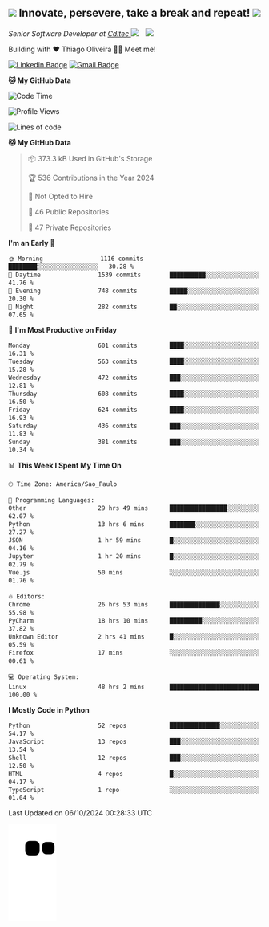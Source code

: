<h2><img src="https://emojis.slackmojis.com/emojis/images/1531849430/4246/blob-sunglasses.gif?1531849430" width="30"/> Innovate, persevere, take a break and repeat! <img src="https://media.giphy.com/media/12oufCB0MyZ1Go/giphy.gif" width="50"></h2>
<img align='right' src="https://media.giphy.com/media/M9gbBd9nbDrOTu1Mqx/giphy.gif" width="230">
<p><em>Senior Software Developer at <a href="https://www.cditec.com.br/">Cditec
</a><img src="https://media.giphy.com/media/WUlplcMpOCEmTGBtBW/giphy.gif" width="30"> 
</em></p>



Building with ❤️ Thiago Oliveira 👋🏽 Meet me!

[![Linkedin Badge](https://img.shields.io/badge/-Thiago-blue?style=flat-square&logo=Linkedin&logoColor=white&link=https://www.linkedin.com/in/tgmarinho/)](https://www.linkedin.com/in/thiagoceconelo/) 
[![Gmail Badge](https://img.shields.io/badge/-thiceconelo@gmail.com-c14438?style=flat-square&logo=Gmail&logoColor=white&link=mailto:thiceconelo@gmail.com)](mailto:thiceconelo@gmail.com)

</em></p>

<!-- <span style="height ">
![Anurag's GitHub stats](https://github-readme-stats.vercel.app/api?username=arthurspk&show_icons=true&theme=tokyonight)
</span> -->

**🐱 My GitHub Data** 
<!--START_SECTION:waka-->
![Code Time](http://img.shields.io/badge/Code%20Time-1%2C908%20hrs%2017%20mins-blue)

![Profile Views](http://img.shields.io/badge/Profile%20Views-0-blue)

![Lines of code](https://img.shields.io/badge/From%20Hello%20World%20I%27ve%20Written-5.1%20million%20lines%20of%20code-blue)

**🐱 My GitHub Data** 

> 📦 373.3 kB Used in GitHub's Storage 
 > 
> 🏆 536 Contributions in the Year 2024
 > 
> 🚫 Not Opted to Hire
 > 
> 📜 46 Public Repositories 
 > 
> 🔑 47 Private Repositories 
 > 
**I'm an Early 🐤** 

```text
🌞 Morning                1116 commits        ████████░░░░░░░░░░░░░░░░░   30.28 % 
🌆 Daytime                1539 commits        ██████████░░░░░░░░░░░░░░░   41.76 % 
🌃 Evening                748 commits         █████░░░░░░░░░░░░░░░░░░░░   20.30 % 
🌙 Night                  282 commits         ██░░░░░░░░░░░░░░░░░░░░░░░   07.65 % 
```
📅 **I'm Most Productive on Friday** 

```text
Monday                   601 commits         ████░░░░░░░░░░░░░░░░░░░░░   16.31 % 
Tuesday                  563 commits         ████░░░░░░░░░░░░░░░░░░░░░   15.28 % 
Wednesday                472 commits         ███░░░░░░░░░░░░░░░░░░░░░░   12.81 % 
Thursday                 608 commits         ████░░░░░░░░░░░░░░░░░░░░░   16.50 % 
Friday                   624 commits         ████░░░░░░░░░░░░░░░░░░░░░   16.93 % 
Saturday                 436 commits         ███░░░░░░░░░░░░░░░░░░░░░░   11.83 % 
Sunday                   381 commits         ███░░░░░░░░░░░░░░░░░░░░░░   10.34 % 
```


📊 **This Week I Spent My Time On** 

```text
🕑︎ Time Zone: America/Sao_Paulo

💬 Programming Languages: 
Other                    29 hrs 49 mins      ████████████████░░░░░░░░░   62.07 % 
Python                   13 hrs 6 mins       ███████░░░░░░░░░░░░░░░░░░   27.27 % 
JSON                     1 hr 59 mins        █░░░░░░░░░░░░░░░░░░░░░░░░   04.16 % 
Jupyter                  1 hr 20 mins        █░░░░░░░░░░░░░░░░░░░░░░░░   02.79 % 
Vue.js                   50 mins             ░░░░░░░░░░░░░░░░░░░░░░░░░   01.76 % 

🔥 Editors: 
Chrome                   26 hrs 53 mins      ██████████████░░░░░░░░░░░   55.98 % 
PyCharm                  18 hrs 10 mins      █████████░░░░░░░░░░░░░░░░   37.82 % 
Unknown Editor           2 hrs 41 mins       █░░░░░░░░░░░░░░░░░░░░░░░░   05.59 % 
Firefox                  17 mins             ░░░░░░░░░░░░░░░░░░░░░░░░░   00.61 % 

💻 Operating System: 
Linux                    48 hrs 2 mins       █████████████████████████   100.00 % 
```

**I Mostly Code in Python** 

```text
Python                   52 repos            ██████████████░░░░░░░░░░░   54.17 % 
JavaScript               13 repos            ███░░░░░░░░░░░░░░░░░░░░░░   13.54 % 
Shell                    12 repos            ███░░░░░░░░░░░░░░░░░░░░░░   12.50 % 
HTML                     4 repos             █░░░░░░░░░░░░░░░░░░░░░░░░   04.17 % 
TypeScript               1 repo              ░░░░░░░░░░░░░░░░░░░░░░░░░   01.04 % 
```




 Last Updated on 06/10/2024 00:28:33 UTC
<!--END_SECTION:waka-->

![Snake animation](https://github.com/rafaballerini/rafaballerini/blob/output/github-contribution-grid-snake.svg)


<!---
ceconelo/ceconelo is a ✨ special ✨ repository because its `README.md` (this file) appears on your GitHub profile.
You can click the Preview link to take a look at your changes.
--->
